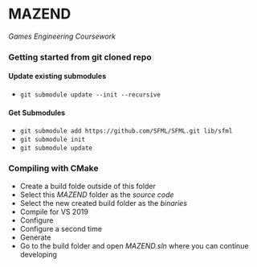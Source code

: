 # MAZEND
*Games Engineering Coursework*

### Getting started from git cloned repo
#### Update existing submodules
- `git submodule update --init --recursive`
#### Get Submodules
- `git submodule add https://github.com/SFML/SFML.git lib/sfml`
- `git submodule init`
- `git submodule update`

### Compiling with CMake
- Create a build folde outside of this folder
- Select this *MAZEND* folder as the *source code*
- Select the new created build folder as the *binaries*
- Compile for VS 2019
- Configure
- Configure a second time
- Generate
- Go to the build folder and open *MAZEND.sln* where you can continue developing
